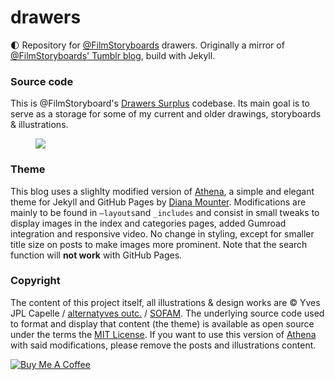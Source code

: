 # drawers
:first_quarter_moon: Repository for [@FilmStoryboards](http://twitter.com/filmStoryboards/) drawers. Originally a mirror of [@FilmStoryboards' Tumblr blog](https://film-storyboards.tumblr.com), build with Jekyll.

### Source code
This is @FilmStoryboard's [Drawers Surplus](https://film-storyboards.be "Drawers Surplus") codebase. Its main goal is to serve as a storage for some of my current and older drawings, storyboards & illustrations.

<figure>
<a href="https://film-storyboards.be"><img src="https://film-storyboards.be/images/picture_mrjat5oEsJ1s6ptp7o1_400.gif"/></a>
</figure>

### Theme
This blog uses a slighlty modified version of [Athena](https://github.com/broccolini/athena), a simple and elegant theme for Jekyll and GitHub Pages by [Diana Mounter](http://broccolini.net). Modifications are mainly to be found in `—layouts`and `_includes` and consist in small tweaks to display images in the index and categories pages, added Gumroad integration and responsive video. No change in styling, except for smaller title size on posts to make images more prominent. Note that the search function will **not work** with GitHub Pages.

### Copyright
The content of this project itself, all illustrations & design works are © Yves JPL Capelle / [alternatyves outc.](https://alternatyves.com) / [SOFAM](https://www.sofam.be). 
The underlying source code used to format and display that content (the theme) is available as open source under the terms the [MIT License](https://opensource.org/licenses/MIT). If you want to use this version of [Athena](https://github.com/broccolini/athena) with said modifications, please remove the posts and illustrations content.

<a href="https://www.buymeacoffee.com/alternatyves/" target="_blank"><img src="https://www.buymeacoffee.com/assets/img/custom_images/orange_img.png" alt="Buy Me A Coffee" style="height: auto !important;width: auto !important;" ></a>
